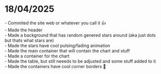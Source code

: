 <h1> 18/04/2025 </h1>
- Commited the site web or whatever you call it 👍<br>
- Made the header<br>
- Made a background that has random genered stars around (aka just dots but thats what stars are)<br>
- Made the stars have cool pulsing/fading animation<br>
- Made the main container that will contain the chart and stuff<br>
- Made a container for the chart<br>
- Made the table, but still neeeds to be adjusted and some stuff added to it<br>
- Made the containers have cool corner borders 💯<br>

